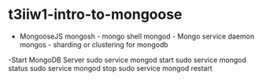 # t3iiw1-intro-to-mongoose

- MongooseJS
mongosh - mongo shell
mongod - Mongo service daemon
mongos - sharding or clustering for mongodb

-Start MongoDB Server
sudo service mongod start
sudo service mongod status
sudo service mongod stop
sudo service mongod restart